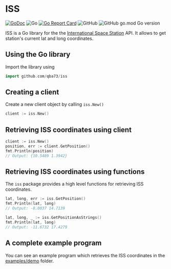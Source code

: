 # ISS
[![GoDoc](https://godoc.org/github.com/qba73/iss?status.png)](http://godoc.org/github.com/qba73/iss)
![Go](https://github.com/qba73/iss/workflows/Go/badge.svg)
[![Go Report Card](https://goreportcard.com/badge/github.com/qba73/iss)](https://goreportcard.com/report/github.com/qba73/iss)
![GitHub](https://img.shields.io/github/license/qba73/iss)
![GitHub go.mod Go version](https://img.shields.io/github/go-mod/go-version/qba73/iss)


ISS is a Go library for the the [International Space Station](https://en.wikipedia.org/wiki/International_Space_Station) API. It allows to get station's current lat and long coordinates.

## Using the Go library

Import the library using

```go
import github.com/qba73/iss
```

## Creating a client

Create a new client object by calling ```iss.New()```

```go
client := iss.New()
```

## Retrieving ISS coordinates using client

```go
client := iss.New()
position, err := client.GetPosition()
fmt.Println(position)
// Output: {10.5489 1.3942}
```

## Retrieving ISS coordinates using functions

The ```iss``` package provides a high level functions for retrieving ISS coordinates.

```go
lat, long, err := iss.GetPosition()
fmt.Println(lat, long)
// Output: -8.0037 14.7139
```

```go
lat, long, _ := iss.GetPositionAsStrings()
fmt.Println(lat, long)
// Output: -11.6732 17.4279
```

## A complete example program

You can see an example program which retrieves the ISS coordinates in the [examples/demo](examples/demo/main.go) folder.
